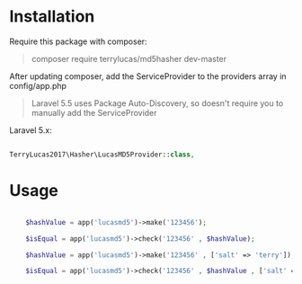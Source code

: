 # Installation
Require this package with composer:

> composer require terrylucas/md5hasher dev-master

After updating composer, add the ServiceProvider to the providers array in config/app.php

> Laravel 5.5 uses Package Auto-Discovery, so doesn't require you to manually add the ServiceProvider

Laravel 5.x:

```php

TerryLucas2017\Hasher\LucasMD5Provider::class,

```

# Usage

```php

    $hashValue = app('lucasmd5')->make('123456');

    $isEqual = app('lucasmd5')->check('123456' , $hashValue);

    $hashValue = app('lucasmd5')->make('123456' , ['salt' => 'terry']);

    $isEqual = app('lucasmd5')->check('123456' , $hashValue , ['salt' => 'terry']);
    
```
